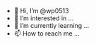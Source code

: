 - 👋 Hi, I’m @wp0513
- 👀 I’m interested in ...
- 🌱 I’m currently learning ...
- 📫 How to reach me ...

<!---
wp0513/wp0513 is a ✨ special ✨ repository because its `README.md` (this file) appears on your GitHub profile.
You can click the Preview link to take a look at your changes.
--->
